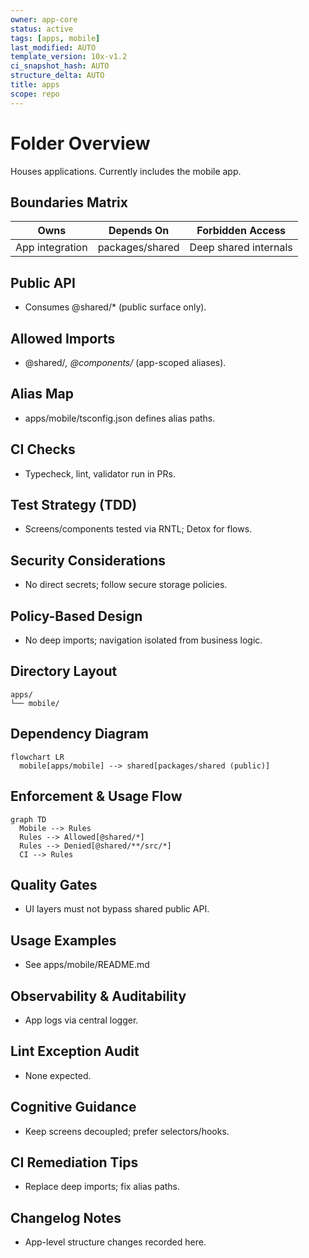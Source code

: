 ```yaml
---
owner: app-core
status: active
tags: [apps, mobile]
last_modified: AUTO
template_version: 10x-v1.2
ci_snapshot_hash: AUTO
structure_delta: AUTO
title: apps
scope: repo
---
```


# Folder Overview
Houses applications. Currently includes the mobile app.

## Boundaries Matrix
| Owns             | Depends On     | Forbidden Access   |
|------------------|----------------|--------------------|
| App integration  | packages/shared| Deep shared internals |

## Public API
- Consumes @shared/* (public surface only).

## Allowed Imports
- @shared/*, @components/* (app-scoped aliases).

## Alias Map
- apps/mobile/tsconfig.json defines alias paths.

## CI Checks
- Typecheck, lint, validator run in PRs.

## Test Strategy (TDD)
- Screens/components tested via RNTL; Detox for flows.

## Security Considerations
- No direct secrets; follow secure storage policies.

## Policy-Based Design
- No deep imports; navigation isolated from business logic.

## Directory Layout
```
apps/
└── mobile/
```

## Dependency Diagram
```
flowchart LR
  mobile[apps/mobile] --> shared[packages/shared (public)]
```

## Enforcement & Usage Flow
```
graph TD
  Mobile --> Rules
  Rules --> Allowed[@shared/*]
  Rules --> Denied[@shared/**/src/*]
  CI --> Rules
```

## Quality Gates
- UI layers must not bypass shared public API.

## Usage Examples
- See apps/mobile/README.md

## Observability & Auditability
- App logs via central logger.

## Lint Exception Audit
- None expected.

## Cognitive Guidance
- Keep screens decoupled; prefer selectors/hooks.

## CI Remediation Tips
- Replace deep imports; fix alias paths.

## Changelog Notes
- App-level structure changes recorded here.